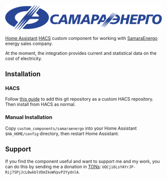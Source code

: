 ![SamaraEnergo Logo](images/logo@2x.png)

[Home Assistant](https://www.home-assistant.io/) [HACS](https://hacs.xyz/) custom component for working with [SamaraEnergo](https://www.samaraenergo.ru/) energy sales company.

At the moment, the integration provides current and statistical data on the cost of electricity.

## Installation

### HACS

Follow [this guide](https://hacs.xyz/docs/faq/custom_repositories/) to add this git repository as a custom HACS repository. Then install from HACS as normal.

### Manual Installation

Copy `custom_components/samaraenergo` into your Home Assistant `$HA_HOME/config` directory, then restart Home Assistant.

## Support

If you find the component useful and want to support me and my work, you can do this by sending me a donation in [TONs](https://ton.org/): `UQCji6LsYAYrJP-Rij7SPjJcL0wkblVDmIkoWVpvP2YydnlA`.
